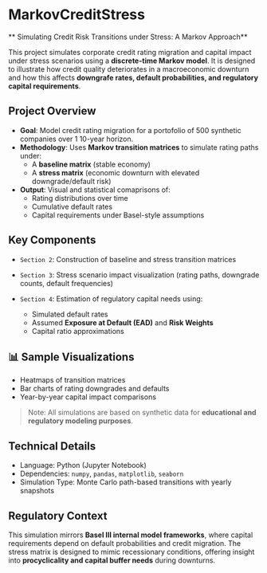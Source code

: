 # MarkovCreditStress

** Simulating Credit Risk Transitions under Stress: A Markov Approach**

This project simulates corporate credit rating migration and capital impact under stress scenarios using a **discrete-time Markov model**. It is designed to illustrate how credit quality deteriorates in a macroeconomic downturn and how this affects **downgrafe rates, default probabilities, and regulatory capital requirements**.

## Project Overview

- **Goal**: Model credit rating migration for a portofolio of 500 synthetic companies over 1 10-year horizon.
- **Methodology**: Uses **Markov transition matrices** to simulate rating paths under:
    - A **baseline matrix** (stable economy)
    - A **stress matrix** (economic downturn with elevated downgrade/default risk)
- **Output**: Visual and statistical comaprisons of:
    - Rating distributions over time
    - Cumulative default rates
    - Capital requirements under Basel-style assumptions

## Key Components

- `Section 2`: Construction of baseline and stress transition matrices  
- `Section 3`: Stress scenario impact visualization (rating paths, downgrade counts, default frequencies)
- `Section 4`: Estimation of regulatory capital needs using:

  - Simulated default rates
  - Assumed **Exposure at Default (EAD)** and **Risk Weights**
  - Capital ratio approximations

## 📊 Sample Visualizations

- Heatmaps of transition matrices  
- Bar charts of rating downgrades and defaults  
- Year-by-year capital impact comparisons

>  Note: All simulations are based on synthetic data for **educational and regulatory modeling purposes**.

##  Technical Details

- Language: Python (Jupyter Notebook)  
- Dependencies: `numpy`, `pandas`, `matplotlib`, `seaborn`  
- Simulation Type: Monte Carlo path-based transitions with yearly snapshots

##  Regulatory Context

This simulation mirrors **Basel III internal model frameworks**, where capital requirements depend on default probabilities and credit migration. The stress matrix is designed to mimic recessionary conditions, offering insight into **procyclicality and capital buffer needs** during downturns.
